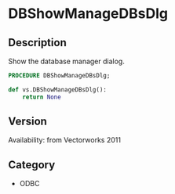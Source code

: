 # DBShowManageDBsDlg

## Description
Show the database manager dialog.

```pascal
PROCEDURE DBShowManageDBsDlg;
```

```python
def vs.DBShowManageDBsDlg():
    return None
```

## Version
Availability: from Vectorworks 2011

## Category
* ODBC

